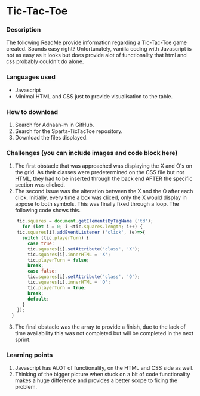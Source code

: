 # Tic-Tac-Toe
### Description
The following ReadMe provide information regarding a Tic-Tac-Toe game created. Sounds easy right? Unfortunately, vanilla coding with Javascript is not as easy as it looks but does provide alot of functionality that html and css probably couldn't do alone.

### Languages used
* Javascript
* Minimal HTML and CSS just to provide visualisation to the table.

### How to download
1. Search for Adnaan-m in GitHub.
2. Search for the Sparta-TicTacToe repository.
3. Download the files displayed.

### Challenges (you can include images and code block here)
1. The first obstacle that was approached was displaying the X and O's on the grid. As their classes were predetermined on the CSS file but not HTML, they had to be inserted through the back end AFTER the specific section was clicked.
2. The second issue was the alteration between the X and the O after each click. Initially, every time a box was cliced, only the X would display in appose to both symbols. This was finally fixed through a loop. The following code shows this.

```js
    tic.squares = document.getElementsByTagName ('td');
      for (let i = 0; i <tic.squares.length; i++) {
    tic.squares[i].addEventListener ('click', (e)=>{
      switch (tic.playerTurn) {
        case true:
        tic.squares[i].setAttribute('class', 'X');
        tic.squares[i].innerHTML = 'X';
        tic.playerTurn = false;
        break;
        case false:
        tic.squares[i].setAttribute('class', 'O');
        tic.squares[i].innerHTML = 'O';
        tic.playerTurn = true;
        break;
        default:
      }
    });
  }


```
3. The final obstacle was the array to provide a finish, due to the lack of time availability this was not completed but will be completed in the next sprint.

### Learning points
1. Javascript has ALOT of functionality, on the HTML and CSS side as well.
2. Thinking of the bigger picture when stuck on a bit of code functionality makes a huge difference and provides a better scope to fixing the problem.
